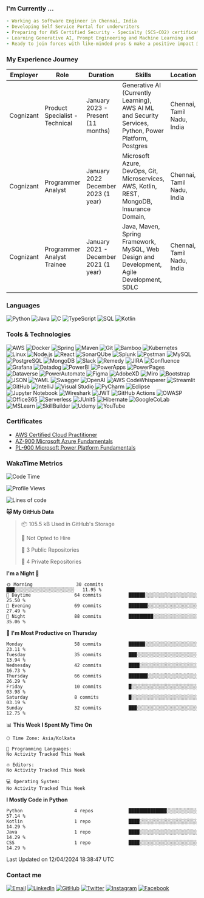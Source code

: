 <!--### నమస్తే (Namaste) 🙏, My self Subbarayudu Chakali
![GitHub Workflow Status (with event)](https://img.shields.io/github/actions/workflow/status/subbarayudu-chakali/subbarayudu-chakali/stats.yml?logo=GitHub%20Actions)
-->
<!-- ```
        N   N    AAA    M   M    AAA    SSSS   TTTTT   EEEEE
        NN  N   A   A   MM MM   A   A   S        T     E
        N N N   AAAAA   M M M   AAAAA    SSS     T     EEEE
        N  NN   A   A   M   M   A   A       S    T     E
        N   N   A   A   M   M   A   A   SSSS     T     EEEEE                             
``` -->

<!--
Header Image slot
-->

### I'm Currently ...

```yaml
- Working as Software Engineer in Chennai, India 
- Developing Self Service Portal for underwriters
- Preparing for AWS Certified Security - Specialty (SCS-C02) certification
- Learning Generative AI, Prompt Engineering and Machine Learning and
- Ready to join forces with like-minded pros & make a positive impact 🤞😎.
```

### My Experience Journey  

| Employer | Role | Duration | Skills | Location |
---------|------|----------|--------|-------------
| Cognizant | Product Specialist - Technical | January 2023 - Present (11 months) | Generative AI (Currently Learning), AWS AI ML and Security Services, Python, Power Platform, Postgres | Chennai, Tamil Nadu, India |
| Cognizant | Programmer Analyst | January 2022  December 2023 (1 year) | Microsoft Azure, DevOps, Git, Microservices, AWS, Kotlin, REST, MongoDB, Insurance Domain, | Chennai, Tamil Nadu, India |
| Cognizant | Programmer Analyst Trainee | January 2021 - December 2021 (1 year) | Java, Maven, Spring Framework, MySQL, Web Design and Development, Agile Development, SDLC | Chennai, Tamil Nadu, India |

<!--
### Projects 
- Intelligent Documents Processing
- Datasets Generation (Text, CSV, JSON, Pdf)
- Customized Foundation Models for Insurance industry
- Software Bill Of Materials (SBOM) 
- Automatic reports validation and analysis using AI 
-->


### Languages

![Python](https://img.shields.io/badge/-Python-000?&logo=Python)
![Java](https://img.shields.io/badge/-Java-000?&logo=Oracle&logoColor=007396)
![C](https://img.shields.io/badge/-C-000?&logo=C)
![TypeScript](https://img.shields.io/badge/-TypeScript-000?&logo=TypeScript)
![SQL](https://img.shields.io/badge/-SQL-000?&logo=MySQL)
![Kotlin](https://img.shields.io/badge/-Kotlin-000?&logo=Kotlin)


### Tools & Technologies
<!--
```yaml
- Programming Languages:
- Front-End:
- Back-End:
- Databases:
- DevSecOps:
- Cloud Computing:
- Machine Learning:
- Data Analysis:
```
-->
![AWS](https://img.shields.io/badge/-AWS-000?&logo=Amazon-AWS&logoColor=F90)
![Docker](https://img.shields.io/badge/-Docker-000?&logo=Docker)
![Spring](https://img.shields.io/badge/-Spring-000?&logo=Spring)
![Maven](https://img.shields.io/badge/-Maven-000?&logo=ApacheMaven)
![Git](https://img.shields.io/badge/-Git-000?&logo=Git)
![Bamboo](https://img.shields.io/badge/-Bamboo-000?&logo=Bamboo)
![Kubernetes](https://img.shields.io/badge/-Kubernetes-000?&logo=Kubernetes)
![Linux](https://img.shields.io/badge/-Linux-000?&logo=Linux)
![Node.js](https://img.shields.io/badge/-Node.js-000?&logo=node.js)
![React](https://img.shields.io/badge/-React-000?&logo=React)
![SonarQUbe](https://img.shields.io/badge/-SonarQUbe-000?&logo=Sonarqube)
![Splunk](https://img.shields.io/badge/-Splunk-000?&logo=Splunk)
![Postman](https://img.shields.io/badge/-Postman-000?&logo=Postman)
![MySQL](https://img.shields.io/badge/-MySQL-000?&logo=Mysql)
![PostgreSQL](https://img.shields.io/badge/-PostgreSQL-000?&logo=Postgresql)
![MongoDB](https://img.shields.io/badge/-MongoDB-000?&logo=Mongodb)
![Slack](https://img.shields.io/badge/-Slack-000?&logo=Slack)
![Remedy](https://img.shields.io/badge/-Remedy-000?&logo=BMCSoftware)
![JIRA](https://img.shields.io/badge/-JIRA-000?&logo=JIRA)
![Confluence](https://img.shields.io/badge/-Confluence-000?&logo=Confluence)
![Grafana](https://img.shields.io/badge/-Grafana-000?&logo=Grafana)
![Datadog](https://img.shields.io/badge/-Datadog-000?&logo=Datadog)
![PowerBI](https://img.shields.io/badge/-PowerBI-000?&logo=PowerBI)
![PowerApps](https://img.shields.io/badge/-PowerApps-000?&logo=PowerApps)
![PowerPages](https://img.shields.io/badge/-PowerPages-000?&logo=PowerPages)
![Dataverse](https://img.shields.io/badge/-Dataverse-000?&logo=Dataverse)
![PowerAutomate](https://img.shields.io/badge/-PowerAutomate-000?&logo=PowerAutomate)
![Figma](https://img.shields.io/badge/-Figma-000?&logo=Figma)
![AdobeXD](https://img.shields.io/badge/-AdobeXD-000?&logo=AdobeXD)
![Miro](https://img.shields.io/badge/-Miro-000?&logo=Miro)
![Bootstrap](https://img.shields.io/badge/-Bootstrap-000?&logo=Bootstrap)
![JSON](https://img.shields.io/badge/-Json-000?&logo=Json)
![YAML](https://img.shields.io/badge/-Yaml-000?&logo=Yaml)
![Swagger](https://img.shields.io/badge/-Swagger-000?&logo=Swagger)
![OpenAI](https://img.shields.io/badge/-ChatGPT-000?&logo=OpenAI)
![AWS CodeWhisperer](https://img.shields.io/badge/-CodeWhisperer-000?&logo=Amazon-AWS)
![Streamlit](https://img.shields.io/badge/-Streamlit-000?&logo=Streamlit)
![GitHub](https://img.shields.io/badge/-GitHub-000?&logo=GitHub)
![IntelliJ](https://img.shields.io/badge/-IntelliJ-000?&logo=Jetbrains)
![Visual Studio](https://img.shields.io/badge/-vscode-000?&logo=visualstudiocode)
![PyCharm](https://img.shields.io/badge/-PyCharm-000?&logo=PyCharm)
![Eclipse](https://img.shields.io/badge/-Eclipse-000?&logo=Eclipse)
![Jupyter Notebook](https://img.shields.io/badge/-Jupytor-000?&logo=Jupyter)
![Wireshark](https://img.shields.io/badge/-Wireshark-000?&logo=Wireshark)
![JWT](https://img.shields.io/badge/-JWT-000?&logo=JSONWebTokens)
![GitHub Actions](https://img.shields.io/badge/-GitHubActions-000?&logo=GitHubActions)
![OWASP](https://img.shields.io/badge/-OWASP-000?&logo=OWASP)
![Office365](https://img.shields.io/badge/-Microsoft365-000?&logo=MicrosoftOffice)
![Serverless](https://img.shields.io/badge/-Serverless-000?&logo=Serverless)
![JUnit5](https://img.shields.io/badge/-JUnit5-000?&logo=junit5)
![Hibernate](https://img.shields.io/badge/-Hibernate-000?&logo=Hibernate)
![GoogleCoLab](https://img.shields.io/badge/-GoogleCoLab-000?&logo=Google-CoLab)
![MSLearn](https://img.shields.io/badge/-MSLearn-000?&logo=Microsoft)
![SkillBuilder](https://img.shields.io/badge/-SkillBuilder-000?&logo=Amazon-AWS)
![Udemy](https://img.shields.io/badge/-Udemy-000?&logo=Udemy)
![YouTube](https://img.shields.io/badge/-YouTube-000?&logo=YouTube)

<!--
Learning Resources and other skills
Separate the tools into: Front-End, DevOps, Backend, Databases, Cloud, Design Patterns/Architecture, Learning  tools, IDEs/Editors, include monitoring and security services in devsecops, AWS Services like sagemaker, IAM, CloudFormation, Lambda, RDS, DynamoDB, EC2, ECS, etc,.
-->


<!--
![Redis](https://img.shields.io/badge/-Redis-000?&logo=Redis)
![PyTorch](https://img.shields.io/badge/-PyTorch-000?&logo=PyTorch)
![TensorFlow](https://img.shields.io/badge/-TensorFlow-000?&logo=TensorFlow)
-->

### Certificates
* [AWS Certified Cloud Practitioner](https://www.credly.com/badges/62900457-e8b0-4032-a2ea-c938088fd784/public_url)
* [AZ-900 Microsoft Azure Fundamentals](https://www.credly.com/badges/d57d7a2d-3d84-4c02-bf04-6d015b4d5fe9/public_url)
* [PL-900 Microsoft Power Platform Fundamentals](https://www.subbarayudu-chakali.com)
  
<!--
Contact Details
-->
### WakaTime Metrics
<!--
Waatime metrics
-->
<!--START_SECTION:waka-->
![Code Time](http://img.shields.io/badge/Code%20Time-218%20hrs%2023%20mins-blue)

![Profile Views](http://img.shields.io/badge/Profile%20Views-0-blue)

![Lines of code](https://img.shields.io/badge/From%20Hello%20World%20I%27ve%20Written-13.1%20thousand%20lines%20of%20code-blue)

**🐱 My GitHub Data** 

> 📦 105.5 kB Used in GitHub's Storage 
 > 
> 🚫 Not Opted to Hire
 > 
> 📜 3 Public Repositories 
 > 
> 🔑 4 Private Repositories 
 > 
**I'm a Night 🦉** 

```text
🌞 Morning                30 commits          ███░░░░░░░░░░░░░░░░░░░░░░   11.95 % 
🌆 Daytime                64 commits          ██████░░░░░░░░░░░░░░░░░░░   25.50 % 
🌃 Evening                69 commits          ███████░░░░░░░░░░░░░░░░░░   27.49 % 
🌙 Night                  88 commits          █████████░░░░░░░░░░░░░░░░   35.06 % 
```
📅 **I'm Most Productive on Thursday** 

```text
Monday                   58 commits          ██████░░░░░░░░░░░░░░░░░░░   23.11 % 
Tuesday                  35 commits          ███░░░░░░░░░░░░░░░░░░░░░░   13.94 % 
Wednesday                42 commits          ████░░░░░░░░░░░░░░░░░░░░░   16.73 % 
Thursday                 66 commits          ███████░░░░░░░░░░░░░░░░░░   26.29 % 
Friday                   10 commits          █░░░░░░░░░░░░░░░░░░░░░░░░   03.98 % 
Saturday                 8 commits           █░░░░░░░░░░░░░░░░░░░░░░░░   03.19 % 
Sunday                   32 commits          ███░░░░░░░░░░░░░░░░░░░░░░   12.75 % 
```


📊 **This Week I Spent My Time On** 

```text
🕑︎ Time Zone: Asia/Kolkata

💬 Programming Languages: 
No Activity Tracked This Week

🔥 Editors: 
No Activity Tracked This Week

💻 Operating System: 
No Activity Tracked This Week
```

**I Mostly Code in Python** 

```text
Python                   4 repos             ██████████████░░░░░░░░░░░   57.14 % 
Kotlin                   1 repo              ████░░░░░░░░░░░░░░░░░░░░░   14.29 % 
Java                     1 repo              ████░░░░░░░░░░░░░░░░░░░░░   14.29 % 
CSS                      1 repo              ████░░░░░░░░░░░░░░░░░░░░░   14.29 % 
```




 Last Updated on 12/04/2024 18:38:47 UTC
<!--END_SECTION:waka-->

### Contact me 
[![Email](https://img.shields.io/badge/-Mail-000?&logo=GMail)](mailto:csubbu141@gmail.com)
[![LinkedIn](https://img.shields.io/badge/-LinkedIn-000?&logo=LinkedIn)](https://in.linkedin.com/in/subbarayudu-chakali)
[![GitHub](https://img.shields.io/badge/-GitHub-000?&logo=GitHub)](https://gitHub.com/subbarayudu-chakali)
[![Twitter](https://img.shields.io/badge/-Twitter-000?&logo=Twitter)](https://Twitter.com/subbarayudu_c_)
[![Instagram](https://img.shields.io/badge/-Instagram-000?&logo=Instagram)](https://instagram.com/subbarayudu_chakali)
[![Facebook](https://img.shields.io/badge/-Facebook-000?&logo=Facebook)](https://www.facebook.com/profile.php?id=100024064763545&mibextid=ZbWKwL)
<!--
![Whatsapp](https://img.shields.io/badge/-Whatsapp-000?&logo=Whatsapp)
![Snapchat](https://img.shields.io/badge/-Snapchat-000?&logo=Snapchat)
![Telegram](https://img.shields.io/badge/-Telegram-000?&logo=Telegram)
![Behance](https://img.shields.io/badge/-Behance-000?&logo=Behance)
![Dribble](https://img.shields.io/badge/-Dribbble-000?&logo=Dribbble)
![Pinterest](https://img.shields.io/badge/-Pinterest-000?&logo=Pinterest)
-->



